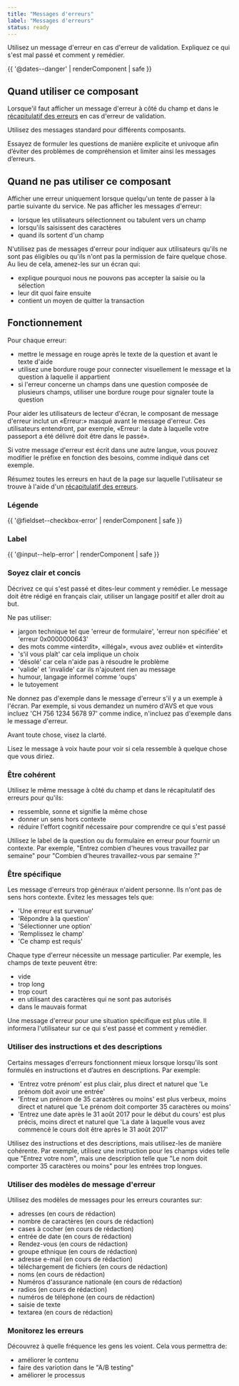 ```yaml
---
title: "Messages d'erreurs"
label: "Messages d'erreurs"
status: ready
---
```


Utilisez un message d'erreur en cas d'erreur de validation. Expliquez ce qui
s'est mal passé et comment y remédier.

{{ '@dates--danger' | renderComponent | safe }}

## Quand utiliser ce composant

Lorsque'il faut afficher un message d'erreur à côté du champ et dans le
[récapitulatif des erreurs](error-summary/) en cas d'erreur de validation.

Utilisez des messages standard pour différents composants.

Essayez de formuler les questions de manière explicite et univoque afin d’éviter
des problèmes de compréhension et limiter ainsi les messages d’erreurs.

## Quand ne pas utiliser ce composant

Afficher une erreur uniquement lorsque quelqu'un tente de passer à la partie
suivante du service. Ne pas afficher les messages d'erreur:

- lorsque les utilisateurs sélectionnent ou tabulent vers un champ
- lorsqu'ils saisissent des caractères
- quand ils sortent d'un champ

N'utilisez pas de messages d'erreur pour indiquer aux utilisateurs qu'ils ne
sont pas éligibles ou qu'ils n'ont pas la permission de faire quelque chose. Au
lieu de cela, amenez-les sur un écran qui:

- explique pourquoi nous ne pouvons pas accepter la saisie ou la sélection
- leur dit quoi faire ensuite
- contient un moyen de quitter la transaction

## Fonctionnement

Pour chaque erreur:

- mettre le message en rouge après le texte de la question et avant le texte
  d'aide
- utilisez une bordure rouge pour connecter visuellement le message et la
  question à laquelle il appartient
- si l'erreur concerne un champs dans une question composée de plusieurs champs,
  utiliser une bordure rouge pour signaler toute la question

Pour aider les utilisateurs de lecteur d'écran, le composant de message d'erreur
inclut un «Erreur:» masqué avant le message d'erreur. Ces utilisateurs
entendront, par exemple, «Erreur: la date à laquelle votre passeport a été
délivré doit être dans le passé».

Si votre message d'erreur est écrit dans une autre langue, vous pouvez modifier
le préfixe en fonction des besoins, comme indiqué dans cet exemple.

Résumez toutes les erreurs en haut de la page sur laquelle l'utilisateur se
trouve à l'aide d'un [récapitulatif des erreurs](error-summary).

### Légende

{{ '@fieldset--checkbox-error' | renderComponent | safe }}

### Label

{{ '@input--help-error' | renderComponent | safe }}

### Soyez clair et concis

Décrivez ce qui s'est passé et dites-leur comment y remédier. Le message doit
être rédigé en français clair, utiliser un langage positif et aller droit au
but.

Ne pas utiliser:

- jargon technique tel que 'erreur de formulaire', 'erreur non spécifiée' et
  'erreur 0x0000000643'
- des mots comme «interdit», «illégal», «vous avez oublié» et «interdit»
- 's'il vous plaît' car cela implique un choix
- 'désolé' car cela n'aide pas à résoudre le problème
- 'valide' et 'invalide' car ils n'ajoutent rien au message
- humour, langage informel comme 'oups'
- le tutoyement

Ne donnez pas d'exemple dans le message d'erreur s'il y a un exemple à l'écran.
Par exemple, si vous demandez un numéro d'AVS et que vous incluez 'CH 756 1234
5678 97' comme indice, n'incluez pas d'exemple dans le message d'erreur.

Avant toute chose, visez la clarté.

Lisez le message à voix haute pour voir si cela ressemble à quelque chose que
vous diriez.

### Être cohérent

Utilisez le même message à côté du champ et dans le récapitulatif des erreurs
pour qu'ils:

- ressemble, sonne et signifie la même chose
- donner un sens hors contexte
- réduire l'effort cognitif nécessaire pour comprendre ce qui s'est passé

Utilisez le label de la question ou du formulaire en erreur pour fournir un
contexte. Par exemple, "Entrez combien d'heures vous travaillez par semaine"
pour "Combien d'heures travaillez-vous par semaine ?"

### Être spécifique

Les message d'erreurs trop généraux n'aident personne. Ils n'ont pas de sens
hors contexte. Évitez les messages tels que:

- 'Une erreur est survenue'
- 'Répondre à la question'
- 'Sélectionner une option'
- 'Remplissez le champ'
- 'Ce champ est requis'

Chaque type d'erreur nécessite un message particulier. Par exemple, les champs
de texte peuvent être:

- vide
- trop long
- trop court
- en utilisant des caractères qui ne sont pas autorisés
- dans le mauvais format

Une message d'erreur pour une situation spécifique est plus utile. Il informera
l'utilisateur sur ce qui s'est passé et comment y remédier.

### Utiliser des instructions et des descriptions

Certains messages d'erreurs fonctionnent mieux lorsque lorsqu'ils sont formulés
en instructions et d’autres en descriptions. Par exemple:

- 'Entrez votre prénom' est plus clair, plus direct et naturel que 'Le prénom
  doit avoir une entrée'
- 'Entrez un prénom de 35 caractères ou moins' est plus verbeux, moins direct et
  naturel que 'Le prénom doit comporter 35 caractères ou moins'
- 'Entrez une date après le 31 août 2017 pour le début du cours' est plus
  précis, moins direct et naturel que 'La date à laquelle vous avez commencé le
  cours doit être après le 31 août 2017'

Utilisez des instructions et des descriptions, mais utilisez-les de manière
cohérente. Par exemple, utilisez une instruction pour les champs vides telle que
"Entrez votre nom", mais une description telle que "Le nom doit comporter 35
caractères ou moins" pour les entrées trop longues.

### Utiliser des modèles de message d'erreur

Utilisez des modèles de messages pour les erreurs courantes sur:

- adresses (en cours de rédaction)
- nombre de caractères (en cours de rédaction)
- cases à cocher (en cours de rédaction)
- entrée de date (en cours de rédaction)
- Rendez-vous (en cours de rédaction)
- groupe ethnique (en cours de rédaction)
- adresse e-mail (en cours de rédaction)
- téléchargement de fichiers (en cours de rédaction)
- noms (en cours de rédaction)
- Numéros d'assurance nationale (en cours de rédaction)
- radios (en cours de rédaction)
- numéros de téléphone (en cours de rédaction)
- saisie de texte
- textarea (en cours de rédaction)

### Monitorez les erreurs

Découvrez à quelle fréquence les gens les voient. Cela vous permettra de:

- améliorer le contenu
- faire des variotion dans le "A/B testing"
- améliorer le processus
